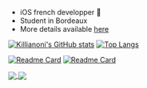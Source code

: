  - iOS french developper 🍎
 - Student in Bordeaux
 - More details available <a href="http://www.azrua.fr" target="_blank">here</a>

[![Killianoni's GitHub stats](https://github-readme-stats.vercel.app/api?username=Killianoni&show_icons=true&theme=midnight-purple)](https://github.com/anuraghazra/github-readme-stats)
[![Top Langs](https://github-readme-stats.vercel.app/api/top-langs/?username=Killianoni&layout=compact&langs_count=12&theme=midnight-purple)](https://github.com/anuraghazra/github-readme-stats)


[![Readme Card](https://github-readme-stats.vercel.app/api/pin/?username=Killianoni&repo=MovieTracker&theme=midnight-purple)](https://github.com/anuraghazra/github-readme-stats)
[![Readme Card](https://github-readme-stats.vercel.app/api/pin/?username=Killianoni&repo=AlphaNotes&theme=midnight-purple)](https://github.com/anuraghazra/github-readme-stats)


<a href="https://github.com/anuraghazra/github-readme-stats">
  <img align="center" src="https://github-readme-stats.vercel.app/api/pin/?username=Killianoni&repo=MovieTracker&theme=midnight-purple" />
</a>
<a href="https://github.com/anuraghazra/convoychat">
  <img align="center" src="https://github-readme-stats.vercel.app/api/pin/?username=Killianoni&repo=Alphanotes&theme=midnight-purple" />
</a>
